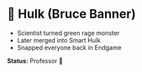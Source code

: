 # 💪 Hulk (Bruce Banner)

- Scientist turned green rage monster
- Later merged into Smart Hulk
- Snapped everyone back in Endgame

**Status:** Professor 🧪

